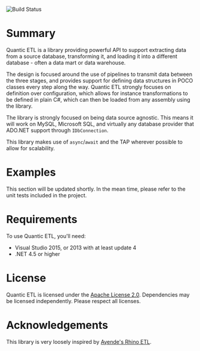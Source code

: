 ![Build Status](https://ci.appveyor.com/api/projects/status/github/aevitas/Quantic.Etl?branch=master&svg=true)

# Summary
Quantic ETL is a library providing powerful API to support extracting data from a source database, transforming it, and loading it into a different database - often a data mart or data warehouse.

The design is focused around the use of pipelines to transmit data between the three stages, and provides support for defining data structures in POCO classes every step along the way. Quantic ETL strongly focuses on definition over configuration, which allows for instance transformations to be defined in plain C#, which can then be loaded from any assembly using the library.

The library is strongly focused on being data source agnostic. This means it will work on MySQL, Microsoft SQL, and virtually any database provider that ADO.NET support through `IDbConnection`.

This library makes use of `async`/`await` and the TAP wherever possible to allow for scalability.

# Examples

This section will be updated shortly. In the mean time, please refer to the unit tests included in the project.

# Requirements
To use Quantic ETL, you'll need:

* Visual Studio 2015, or 2013 with at least update 4
* .NET 4.5 or higher

# License
Quantic ETL is licensed under the [Apache License 2.0](http://www.apache.org/licenses/LICENSE-2.0). Dependencies may be licensed independently. Please respect all licenses.

# Acknowledgements
This library is very loosely inspired by [Ayende's Rhino ETL](https://github.com/ayende/rhino-etl). 
